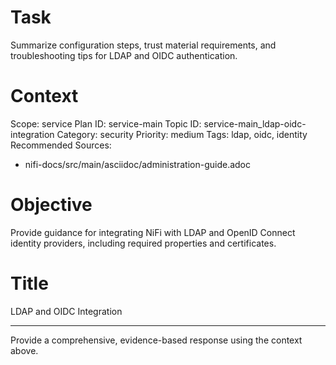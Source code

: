# Task
Summarize configuration steps, trust material requirements, and troubleshooting tips for LDAP and OIDC authentication.

# Context
Scope: service
Plan ID: service-main
Topic ID: service-main_ldap-oidc-integration
Category: security
Priority: medium
Tags: ldap, oidc, identity
Recommended Sources:
- nifi-docs/src/main/asciidoc/administration-guide.adoc

# Objective
Provide guidance for integrating NiFi with LDAP and OpenID Connect identity providers, including required properties and certificates.

# Title
LDAP and OIDC Integration

---

Provide a comprehensive, evidence-based response using the context above.

